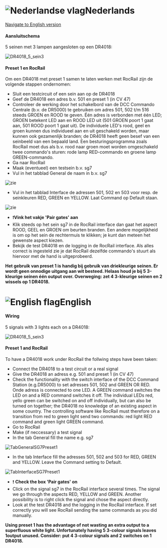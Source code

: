 # ![Nederlandse vlag](../../images/nl.gif)Nederlands

[Navigate to English version](#English)

#### Aansluitschema

5 seinen met 3 lampen aangesloten op een DR4018:

![DR4018_5_sein3](./images/DR4018_5_sein3.PNG)

#### Preset 1 en RocRail

Om een DR4018 met preset 1 samen te laten werken met RocRail zijn de volgende stappen ondernomen:

* Sluit een testcircuit of een sein aan op de DR4018
* Geef de DR4018 een adres b.v. 501 en preset 1 (in CV 47)
* Controleer de werking door het schakelbord van de DCC Commando Centrale (b.v. de DR5000) te gebruiken om adres 501, 502 t/m 516 steeds GROEN en ROOD te geven. Één adres is verbonden met één LED; GROEN betekent LED aan en ROOD LED uit (501 GROEN poort 1 gaat aan, 501 ROOD poort 1 gaat uit). De individuele LED's rood, geel en groen kunnen dus individueel aan en uit geschakeld worden, maar kunnen ook gezamenlijk branden; de DR4018 heeft geen besef van een seinbeeld van een bepaald land. Een besturingsprogramma zoals RocRail moet dus als b.v. rood naar groen moet worden omgeschakeld twee commando's sturen: rode lamp RED-commando en groene lamp GREEN-commando.
* Ga naar RocRail
* Maak (eventueel) een testsein b.v. sg7
* Vul in het tabblad General de naam in b.v. sg7

![zie](./images/TabGeneralSG7Preset1.png)

* Vul in het tabblad Interface de adressen 501, 502 en 503 voor resp. de seinkleuren RED, GREEN en YELLOW. Laat Command op Default staan.

![zie](./images/TabInterfaceSG7Preset1.png)

* ❗**Vink het vakje 'Pair gates' aan**
* Klik steeds op het sein sg7 in de RocRail interface dan gaat het aspect ROOD, GEEL en GROEN om beurten branden. Een andere mogelijkheid is om op het sein de rechtermuis te klikken; je kunt dan meteen het gewenste aspect kiezen.
* Bekijk de test DR4018 en de logging in de RocRail interface. Als alles correct is ingesteld zie je dat RocRail dezelfde commando's stuurt als hiervoor met de hand is uitgeprobeerd.

**Het gebruik van preset 1 is handig bij gebruik van driekleurige seinen. Er wordt geen onnodige uitgang aan wit besteed. Helaas houd je bij 5 3-kleurige seinen één output over. Overweging: zet 4 3-kleurige seinen en 2 wissels op 1 DR4018.**


# ![English flag](../../images/gb.gif)English

#### Wiring

5 signals with 3 lights each on a DR4018:

![DR4018_5_sein3](./images/DR4018_5_sein3.PNG)

#### Preset 1 and RocRail

To have a DR4018 work under RocRail the follwing steps have been taken:

* Connect the DR4018 to a test circuit or a real signal
* Give the DR4018 an adress e.g. 501 and preset 1 (in CV 47)
* Check the functionality with the switch interface of the DCC Command Station (e.g.DR5000) to set adresses 501, 502 and GREEN OR RED. Onde adress is connected to one LED. A GREEN command switches the LED on and a RED command switches it off. The individual LEDs red, yello green can be switched on and off individually, but can also be turned on together; the DR4018 no knowledge of an existing aspect in some country. The controlling software like RocRail must therefore on a transition from red to green light send two commands: red light RED command and green light GREEN command.
* Go to RocRail
* Make (if neccessary) a test signal
* In the tab General fill the name e.g. sg7

![TabGeneralSG7Preset1](./images/TabGeneralSG7Preset1.png)

* In the tab Interface fill the adresses 501, 502 and 503 for RED, GREEN and YELLOW. Leave the Command setting to Default.

![TabInterfaceSG7Preset1](./images/TabInterfaceSG7Preset1.png)

* ❗ **Check the box 'Pair gates' on**
* Click on the signal sg7 in the RocRail interface several times. The signal we go through the aspects RED, YELLOW and GREEN. Another possibility is to right click the signal and chose the aspect directly.
* Look at the test DR4018 and the logging in the RocRail interface. If set correctly you will see RocRail sending the same commands as you did manually.

**Using preset 1 has the advantage of not wasting an extra output to a superfluous white light. Unfortunately having 5 3-colour signals leaves 1output unused. Consider: put 4 3-colour signals and 2 switches on 1 DR4018.**

